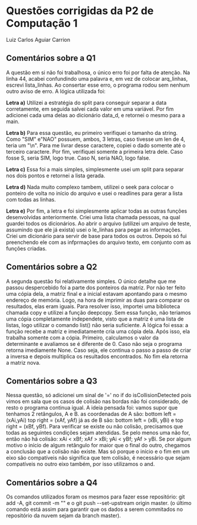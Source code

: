 <H1> Questões corrigidas da P2 de Computação 1 </H1>
<p> Luiz Carlos Aguiar Carrion </p>

<H2> Comentários sobre a Q1 </H2>
<p> A questão em si não foi trabalhosa, o único erro foi por falta de atenção. Na linha 44, acabei confundindo uma palavra e, em vez de colocar arq_linhas, escrevi lista_linhas. Ao consertar esse erro, o programa rodou sem nenhum outro aviso de erro. A lógica utilizada foi:</p>

<p><b> Letra a)</b> Utilizei a estratégia do split para conseguir separar a data corretamente, em seguida salvei cada valor em uma variável. Por fim adicionei cada uma delas ao dicionário data_d, e retornei o mesmo para a main.</p>

<p><b> Letra b)</b> Para essa questão, eu primeiro verifiquei o tamanho da string. Como "SIM" e"NAO" possuem, ambos, 3 letras, caso tivesse um len de 4, teria um "\n". Para me livrar desse caractere, copiei o dado somente até o terceiro caractere. Por fim, verifiquei somente a primeira letra dele. Caso fosse S, seria SIM, logo true. Caso N, seria NAO, logo false. </p>

<p><b> Letra c)</b> Essa foi a mais simples, simplesmente usei um split para separar nos dois pontos e retornei a lista gerada. </p>

<p><b> Letra d)</b> Nada muito complexo tambem, utilizei o seek para colocar o ponteiro de volta no início do arquivo e usei o readlines para gerar a lista com todas as linhas.</p>

<p><b> Letra e)</b> Por fim, a letra e foi simplesmente aplicar todas as outras funções desenvolvidas anteriormente. Criei uma lista chamada pessoas, na qual guardei todos os dicionários. Ao abrir o arquivo (utilizei um arquivo de teste, assumindo que ele já exista) usei o le_linhas para pegar as informações. Criei um dicionário para servir de base para todos os outros. Depois só fui preenchendo ele com as infprmações do arquivo texto, em conjunto com as funções criadas.</p>

<H2> Comentários sobre a Q2 </H2>
<p> A segunda questão foi relativamente simples. O único detalhe que me passou despercebido foi a parte dos ponteiros da matriz. Por não ter feito uma cópia dela, a matriz final e a inicial estavam apontando para o mesmo endereço de memória. Logo, na hora de imprimir as duas para comparar os resultados, elas eram iguais. Para resolver isso, importei uma biblioteca chamada copy e utilizei a função deepcopy. Sem essa função, não teriamos uma cópia completamente independete, visto que a matriz é uma lista de listas, logo utilizar o comando list() não seria suficiente. A lógica foi essa: a função recebe a matriz e imediatamente cria uma cópia dela. Após isso, ela trabalha somente com a cópia. Primeiro, calculamos o valor da determinante e avaliamos se é diferente de 0. Caso não seja o programa retorna imediamente None. Caso seja, ele continua o passo a passo de criar a inversa e depois multiplica os resultados encontrados. No fim ela retorna a matriz nova. </p>

<H2> Comentários sobre a Q3 </H2>
<p> Nessa questão, só adicionei um sinal de '=' no if do isCollisionDetected pois vimos em sala que os casos de colisão nas bordas não foi considerado, de resto o programa continua igual. A ideia pensada foi: vamos supor que tenhamos 2 retângulos, A e B. as coordenadas de A são: bottom left = (xAi,yAi) top right = (xAf, yAf) já as de B são: bottom left = (xBi, yBi) e top right = (xBf, yBf). Para verificar se existe ou não colisão, precisamos que todas as seguintes condições sejam atendidas. Se pelo menos uma não for, então não há colisão: xAi < xBf; xAf > xBi; yAi < yBf; yAf > yBi. Se por algum motivo o início de algum retângulo for maior que o final do outro, chegamos a conclusão que a colisão não existe. Mas só porque o início e o fim em um eixo são compatíveis não significa que tem colisão, é necessário que sejam compatíveis no outro eixo também, por isso utilizamos o and. </p>

<H2> Comentários sobre a Q4 </H2>
<p> Os comandos utilizados foram os mesmos para fazer esse repositório: git add -A, git commit -m "" e o git push --set-upstream origin master. (o último comando está assim para garantir que os dados a serem commitados no repositório da nuvem sejam da branch master). </p>

